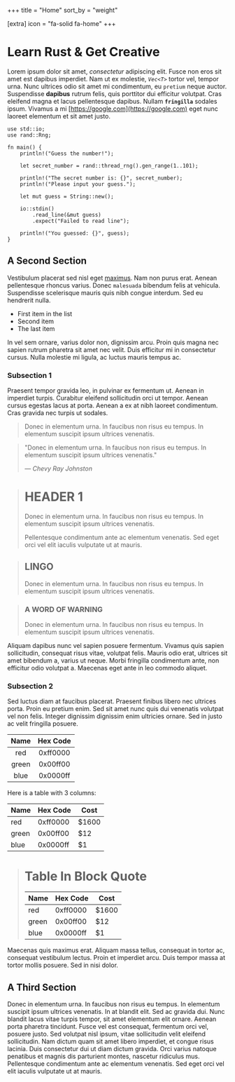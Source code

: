 +++
title = "Home"
sort_by = "weight"

[extra]
icon = "fa-solid fa-home"
+++


# Learn Rust & Get Creative

Lorem ipsum dolor sit amet, *consectetur* adipiscing elit. Fusce non eros sit amet est dapibus imperdiet. Nam ut ex molestie, *`Vec<T>`* tortor vel, tempor urna. Nunc ultrices odio sit amet mi condimentum, eu `pretium` neque auctor. Suspendisse **dapibus** rutrum felis, quis porttitor dui efficitur volutpat. Cras eleifend magna et lacus pellentesque dapibus. Nullam **`fringilla`** sodales ipsum. Vivamus a mi [https://google.com](https://google.com) eget nunc laoreet elementum et sit amet justo.

```rs,linenos
use std::io;
use rand::Rng;

fn main() {
    println!("Guess the number!");

    let secret_number = rand::thread_rng().gen_range(1..101);

    println!("The secret number is: {}", secret_number);
    println!("Please input your guess.");

    let mut guess = String::new();

    io::stdin()
        .read_line(&mut guess)
        .expect("Failed to read line");

    println!("You guessed: {}", guess);
}
```

## A Second Section

Vestibulum placerat sed nisl eget [maximus](https://#). Nam non purus erat. Aenean pellentesque rhoncus varius. Donec `malesuada` bibendum felis at vehicula. Suspendisse scelerisque mauris quis nibh congue interdum. Sed eu hendrerit nulla.

- First item in the list
- Second item
- The last item

In vel sem ornare, varius dolor non, dignissim arcu. Proin quis magna nec sapien rutrum pharetra sit amet nec velit. Duis efficitur mi in consectetur cursus. Nulla molestie mi ligula, ac luctus mauris tempus ac.

### Subsection 1

Praesent tempor gravida leo, in pulvinar ex fermentum ut. Aenean in imperdiet turpis. Curabitur eleifend sollicitudin orci ut tempor. Aenean cursus egestas lacus at porta. Aenean a ex at nibh laoreet condimentum. Cras gravida nec turpis ut sodales.

> Donec in elementum urna. In faucibus non risus eu tempus. In elementum suscipit ipsum ultrices venenatis.

> "Donec in elementum urna. In faucibus non risus eu tempus. In elementum suscipit ipsum ultrices venenatis."
> 
> &#8212; *Chevy Ray Johnston*

> # HEADER 1
> Donec in elementum urna. In faucibus non risus eu tempus. In elementum suscipit ipsum ultrices venenatis.
>
> Pellentesque condimentum ante ac elementum venenatis. Sed eget orci vel elit iaculis vulputate ut at mauris.

> ## LINGO
> Donec in elementum urna. In faucibus non risus eu tempus. In elementum suscipit ipsum ultrices venenatis.

> ### A WORD OF WARNING
> Donec in elementum urna. In faucibus non risus eu tempus. In elementum suscipit ipsum ultrices venenatis.

Aliquam dapibus nunc vel sapien posuere fermentum. Vivamus quis sapien sollicitudin, consequat risus vitae, volutpat felis. Mauris odio erat, ultrices sit amet bibendum a, varius ut neque. Morbi fringilla condimentum ante, non efficitur odio volutpat a. Maecenas eget ante in leo commodo aliquet.

### Subsection 2

Sed luctus diam at faucibus placerat. Praesent finibus libero nec ultrices porta. Proin eu pretium enim. Sed sit amet nunc quis dui venenatis volutpat vel non felis. Integer dignissim dignissim enim ultricies ornare. Sed in justo ac velit fringilla posuere.

| Name    | Hex Code      |
|:-------:|:-------------:|
| red     | 0xff0000      |
| green   | 0x00ff00      |
| blue    | 0x0000ff      |

Here is a table with 3 columns:

| Name    | Hex Code      | Cost  |
| ------- | ------------- | ----- |
| red     | 0xff0000      | $1600 |
| green   | 0x00ff00      |   $12 |
| blue    | 0x0000ff      |    $1 |

> # Table In Block Quote
> 
> | Name    | Hex Code      | Cost  |
> | ------- | ------------- | ----- |
> | red     | 0xff0000      | $1600 |
> | green   | 0x00ff00      |   $12 |
> | blue    | 0x0000ff      |    $1 |

Maecenas quis maximus erat. Aliquam massa tellus, consequat in tortor ac, consequat vestibulum lectus. Proin et imperdiet arcu. Duis tempor massa at tortor mollis posuere. Sed in nisi dolor.

## A Third Section

Donec in elementum urna. In faucibus non risus eu tempus. In elementum suscipit ipsum ultrices venenatis. In at blandit elit. Sed ac gravida dui. Nunc blandit lacus vitae turpis tempor, sit amet elementum elit ornare. Aenean porta pharetra tincidunt. Fusce vel est consequat, fermentum orci vel, posuere justo. Sed volutpat nisl ipsum, vitae sollicitudin velit eleifend sollicitudin. Nam dictum quam sit amet libero imperdiet, et congue risus lacinia. Duis consectetur dui ut diam dictum gravida. Orci varius natoque penatibus et magnis dis parturient montes, nascetur ridiculus mus. Pellentesque condimentum ante ac elementum venenatis. Sed eget orci vel elit iaculis vulputate ut at mauris.